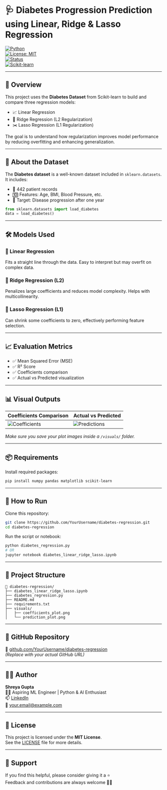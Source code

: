 # 🩺 Diabetes Progression Prediction using Linear, Ridge & Lasso Regression

[![Python](https://img.shields.io/badge/Python-3.10-blue?logo=python)](https://www.python.org/)  
[![License: MIT](https://img.shields.io/badge/License-MIT-yellow.svg)](https://opensource.org/licenses/MIT)  
[![Status](https://img.shields.io/badge/Status-Completed-brightgreen.svg)]()  
[![Scikit-learn](https://img.shields.io/badge/Scikit--Learn-Regression-orange?logo=scikit-learn)](https://scikit-learn.org/)

---

## 📘 Overview

This project uses the **Diabetes Dataset** from Scikit-learn to build and compare three regression models:

- 📈 Linear Regression  
- 🧩 Ridge Regression (L2 Regularization)  
- ✂️ Lasso Regression (L1 Regularization)  

The goal is to understand how regularization improves model performance by reducing overfitting and enhancing generalization.

---

## 🧠 About the Dataset

The **Diabetes dataset** is a well-known dataset included in `sklearn.datasets`.  
It includes:

- 🧬 442 patient records  
- 🔟 Features: Age, BMI, Blood Pressure, etc.  
- 🎯 Target: Disease progression after one year

```python
from sklearn.datasets import load_diabetes
data = load_diabetes()
```

---

## 🛠️ Models Used

### 🔹 Linear Regression  
Fits a straight line through the data. Easy to interpret but may overfit on complex data.

### 🔹 Ridge Regression (L2)  
Penalizes large coefficients and reduces model complexity. Helps with multicollinearity.

### 🔹 Lasso Regression (L1)  
Can shrink some coefficients to zero, effectively performing feature selection.

---

## 📈 Evaluation Metrics

- ✅ Mean Squared Error (MSE)  
- ✅ R² Score  
- ✅ Coefficients comparison  
- ✅ Actual vs Predicted visualization

---

## 📊 Visual Outputs

| Coefficients Comparison | Actual vs Predicted |
|-------------------------|---------------------|
| ![Coefficients](./visuals/coefficients_plot.png) | ![Predictions](./visuals/prediction_plot.png) |

*Make sure you save your plot images inside a `/visuals/` folder.*

---

## 📦 Requirements

Install required packages:

```bash
pip install numpy pandas matplotlib scikit-learn
```

---

## 🚀 How to Run

Clone this repository:

```bash
git clone https://github.com/YourUsername/diabetes-regression.git
cd diabetes-regression
```

Run the script or notebook:

```bash
python diabetes_regression.py
# OR
jupyter notebook diabetes_linear_ridge_lasso.ipynb
```

---

## 📂 Project Structure

```
📁 diabetes-regression/
├── diabetes_linear_ridge_lasso.ipynb
├── diabetes_regression.py
├── README.md
├── requirements.txt
├── visuals/
│   ├── coefficients_plot.png
│   └── prediction_plot.png
```

---

## 🔗 GitHub Repository

🔗 [github.com/YourUsername/diabetes-regression](https://github.com/YourUsername/diabetes-regression)  
*(Replace with your actual GitHub URL)*

---

## 🙋‍♀️ Author

**Shreya Gupta**  
👩‍💻 Aspiring ML Engineer | Python & AI Enthusiast  
📫 [LinkedIn](https://linkedin.com/in/your-profile)  
📧 [your.email@example.com](mailto:your.email@example.com)

---

## 📄 License

This project is licensed under the **MIT License**.  
See the [LICENSE](./LICENSE) file for more details.

---

## 🌟 Support

If you find this helpful, please consider giving it a ⭐  
Feedback and contributions are always welcome 💬✨
